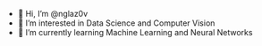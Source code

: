 - 👋 Hi, I’m @nglaz0v
- 👀 I’m interested in Data Science and Computer Vision
- 🌱 I’m currently learning Machine Learning and Neural Networks
<!--- - :telescope: I'm currently working on ...
<!--- - 💞️ I’m looking to collaborate on ...
- 📫 How to reach me ... --->

<!---
nglaz0v/nglaz0v is a ✨ special ✨ repository because its `README.md` (this file) appears on your GitHub profile.
You can click the Preview link to take a look at your changes.
--->

